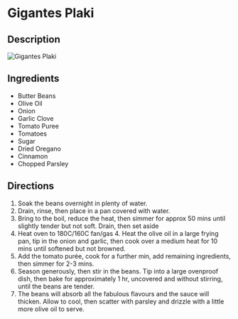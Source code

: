 # Gigantes Plaki

## Description
![Gigantes Plaki](https://www.themealdb.com/images/media/meals/b79r6f1585566277.jpg "Gigantes Plaki")

## Ingredients
- Butter Beans
- Olive Oil
- Onion
- Garlic Clove
- Tomato Puree
- Tomatoes
- Sugar
- Dried Oregano
- Cinnamon
- Chopped Parsley

## Directions
1. Soak the beans overnight in plenty of water.
2. Drain, rinse, then place in a pan covered with water. 
3. Bring to the boil, reduce the heat, then simmer for approx 50 mins until slightly tender but not soft. Drain, then set aside
4. Heat oven to 180C/160C fan/gas 4. Heat the olive oil in a large frying pan, tip in the onion and garlic, then cook over a medium heat for 10 mins until softened but not browned. 
5. Add the tomato purée, cook for a further min, add remaining ingredients, then simmer for 2-3 mins. 
6. Season generously, then stir in the beans. Tip into a large ovenproof dish, then bake for approximately 1 hr, uncovered and without stirring, until the beans are tender. 
7. The beans will absorb all the fabulous flavours and the sauce will thicken. Allow to cool, then scatter with parsley and drizzle with a little more olive oil to serve.
